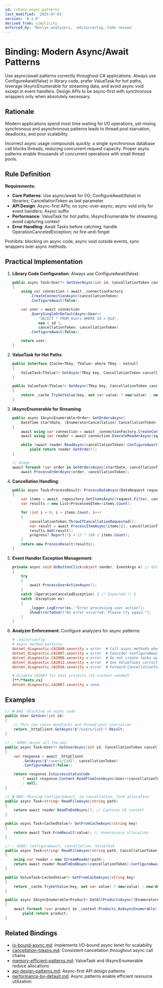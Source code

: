 ```yaml
---
id: csharp-async-patterns
last_modified: '2025-07-01'
version: '0.1.0'
derived_from: simplicity
enforced_by: 'Roslyn analyzers, .editorconfig, Code review'
---
```


# Binding: Modern Async/Await Patterns

Use async/await patterns correctly throughout C# applications. Always use ConfigureAwait(false) in library code, prefer ValueTask for hot paths, leverage IAsyncEnumerable for streaming data, and avoid async void except in event handlers. Design APIs to be async-first with synchronous wrappers only when absolutely necessary.

## Rationale

Modern applications spend most time waiting for I/O operations, yet mixing synchronous and asynchronous patterns leads to thread pool starvation, deadlocks, and poor scalability.

Incorrect async usage compounds quickly: a single synchronous database call blocks threads, reducing concurrent request capacity. Proper async patterns enable thousands of concurrent operations with small thread pools.

## Rule Definition

**Requirements:**

- **Core Patterns**: Use async/await for I/O; ConfigureAwait(false) in libraries; CancellationToken as last parameter
- **API Design**: Async-first APIs; no sync-over-async; async void only for event handlers; Async suffix
- **Performance**: ValueTask for hot paths; IAsyncEnumerable for streaming; avoid capturing context
- **Error Handling**: Await Tasks before catching; handle OperationCanceledException; no fire-and-forget

Prohibits: blocking on async code, async void outside events, sync wrappers over async methods.

## Practical Implementation

1. **Library Code Configuration**: Always use ConfigureAwait(false):
   ```csharp
   public async Task<User?> GetUserAsync(int id, CancellationToken cancellationToken = default)
   {
       using var connection = await _connectionFactory
           .CreateConnectionAsync(cancellationToken)
           .ConfigureAwait(false);

       var user = await connection
           .QuerySingleOrDefaultAsync<User>(
               "SELECT * FROM Users WHERE Id = @id",
               new { id },
               cancellationToken: cancellationToken)
           .ConfigureAwait(false);

       return user;
   }
   ```

2. **ValueTask for Hot Paths**:
   ```csharp
   public interface ICache<TKey, TValue> where TKey : notnull
   {
       ValueTask<TValue?> GetAsync(TKey key, CancellationToken cancellationToken = default);
   }

   public ValueTask<TValue?> GetAsync(TKey key, CancellationToken cancellationToken = default)
   {
       return _cache.TryGetValue(key, out var value) ? new(value) : new(default(TValue?));
   }
   ```

3. **IAsyncEnumerable for Streaming**:
   ```csharp
   public async IAsyncEnumerable<Order> GetOrdersAsync(
       DateTime startDate, [EnumeratorCancellation] CancellationToken cancellationToken = default)
   {
       await using var connection = await _connectionFactory.CreateConnectionAsync(cancellationToken).ConfigureAwait(false);
       await using var reader = await connection.ExecuteReaderAsync(sql, new { startDate }, cancellationToken: cancellationToken).ConfigureAwait(false);

       while (await reader.ReadAsync(cancellationToken).ConfigureAwait(false))
           yield return reader.GetOrder();
   }

   // Usage
   await foreach (var order in GetOrdersAsync(startDate, cancellationToken))
       await ProcessOrderAsync(order, cancellationToken);
   ```

4. **Cancellation Handling**:
   ```csharp
   public async Task<ProcessResult> ProcessDataAsync(DataRequest request, IProgress<int>? progress = null, CancellationToken cancellationToken = default)
   {
       var items = await _repository.GetItemsAsync(request.Filter, cancellationToken).ConfigureAwait(false);
       var results = new List<ProcessedItem>(items.Count);

       for (int i = 0; i < items.Count; i++)
       {
           cancellationToken.ThrowIfCancellationRequested();
           var result = await ProcessItemAsync(items[i], cancellationToken).ConfigureAwait(false);
           results.Add(result);
           progress?.Report((i + 1) * 100 / items.Count);
       }
       return new ProcessResult(results);
   }
   ```

5. **Event Handler Exception Management**:
   ```csharp
   private async void OnButtonClick(object sender, EventArgs e) // Only acceptable async void
   {
       try
       {
           await ProcessUserActionAsync();
       }
       catch (OperationCanceledException) { /* Expected */ }
       catch (Exception ex)
       {
           _logger.LogError(ex, "Error processing user action");
           ShowErrorToUser("An error occurred. Please try again.");
       }
   }
   ```

6. **Analyzer Enforcement**: Configure analyzers for async patterns:
   ```ini
   # .editorconfig
   # Async method patterns
   dotnet_diagnostic.CA1849.severity = error  # Call async methods when in async method
   dotnet_diagnostic.CA2007.severity = error  # Consider ConfigureAwait(false)
   dotnet_diagnostic.CA2008.severity = error  # Do not create tasks without TaskScheduler
   dotnet_diagnostic.CA2012.severity = error  # Use ValueTasks correctly
   dotnet_diagnostic.CA2016.severity = error  # Forward CancellationToken

   # Disable CA2007 for test projects (UI context needed)
   [**/*Tests.cs]
   dotnet_diagnostic.CA2007.severity = none
   ```

## Examples

```csharp
// ❌ BAD: Blocking on async code
public User GetUser(int id)
{
    // This can cause deadlocks and thread pool starvation
    return _httpClient.GetAsync($"/users/{id}").Result;
}

// ✅ GOOD: Async all the way
public async Task<User?> GetUserAsync(int id, CancellationToken cancellationToken = default)
{
    var response = await _httpClient
        .GetAsync($"/users/{id}", cancellationToken)
        .ConfigureAwait(false);

    return response.IsSuccessStatusCode
        ? await response.Content.ReadFromJsonAsync<User>(cancellationToken).ConfigureAwait(false)
        : null;
}
```

```csharp
// ❌ BAD: Missing ConfigureAwait, no cancellation, Task allocation
public async Task<string> ReadFileAsync(string path)
{
    return await reader.ReadToEndAsync(); // Captures UI context
}

public async Task<CachedValue?> GetFromCacheAsync(string key)
{
    return await Task.FromResult(value); // Unnecessary allocation
}

// ✅ GOOD: ConfigureAwait, cancellation, ValueTask
public async Task<string> ReadFileAsync(string path, CancellationToken cancellationToken = default)
{
    using var reader = new StreamReader(path);
    return await reader.ReadToEndAsync(cancellationToken).ConfigureAwait(false);
}

public ValueTask<CachedValue?> GetFromCacheAsync(string key)
{
    return _cache.TryGetValue(key, out var value) ? new(value) : new(default(CachedValue?));
}

public async IAsyncEnumerable<Product> GetAllProductsAsync([EnumeratorCancellation] CancellationToken cancellationToken = default)
{
    await foreach (var product in _context.Products.AsAsyncEnumerable().WithCancellation(cancellationToken).ConfigureAwait(false))
        yield return product;
}
```

## Related Bindings

- [io-bound-async.md](../../tenets/io-bound-async.md): Implements I/O-bound async tenet for scalability
- [cancellation-tokens.md](../core/cancellation-tokens.md): Consistent cancellation throughout async call chains
- [memory-efficient-patterns.md](../core/memory-efficient-patterns.md): ValueTask and IAsyncEnumerable reduce allocations
- [api-design-patterns.md](../api/api-design-patterns.md): Async-first API design patterns
- [performance-by-default.md](../core/performance-by-default.md): Async patterns enable efficient resource utilization
